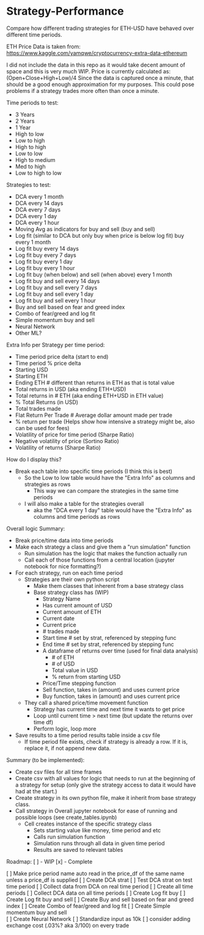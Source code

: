 # Strategy-Performance
Compare how different trading strategies for ETH-USD have behaved over different time periods.

ETH Price Data is taken from:
https://www.kaggle.com/yamqwe/cryptocurrency-extra-data-ethereum

I did not include the data in this repo as it would take decent amount of space and this is very much WIP.
Price is currently calculated as: (Open+Close+High+Low)/4
Since the data is captured once a minute, that should be a good enough approximation for my purposes.
This could pose problems if a strategy trades more often than once a minute.

Time periods to test:
- 3 Years	
- 2 Years	
- 1 Year	
- High to low	
- Low to high	
- High to high	
- Low to low	
- High to medium	
- Med to high
- Low to high to low

Strategies to test:
- DCA every 1 month									
- DCA every 14 days									
- DCA every 7 days									
- DCA every 1 day
- DCA every 1 hour									
- Moving Avg as indicators for buy and sell (buy and sell)									
- Log fit (similar to DCA but only buy when price is below log fit) buy every 1 month
- Log fit buy every 14 days									
- Log fit buy every 7 days
- Log fit buy every 1 day	
- Log fit buy every 1 hour								
- Log fit buy (when below) and sell (when above) every 1 month									
- Log fit buy and sell every 14 days									
- Log fit buy and sell every 7 days	
- Log fit buy and sell every 1 day
- Log fit buy and sell every 1 hour
- Buy and sell based on fear and greed index
- Combo of fear/greed and log fit
- Simple momentum buy and sell							
- Neural Network									
- Other ML?

Extra Info per Strategy per time period:
- Time period price delta (start to end)
- Time period % price delta
- Starting USD
- Starting ETH
- Ending ETH # different than returns in ETH as that is total value
- Total returns in USD (aka ending ETH+USD)
- Total returns in # ETH (aka ending ETH+USD in ETH value)
- % Total Returns (in USD) 
- Total trades made
- Flat Return Per Trade # Average dollar amount made per trade
- % return per trade (Helps show how intensive a strategy might be, also can be used for fees)
- Volatility of price for time period (Sharpe Ratio)
- Negative volatility of price (Sortino Ratio)
- Volatility of returns (Sharpe Ratio)

How do I display this?
- Break each table into specific time periods (I think this is best)
    - So the Low to low table would have the "Extra Info" as columns and strategies as rows
        - This way we can compare the strategies in the same time periods
    - I will also make a table for the strategies overall
        - aka the "DCA every 1 day" table would have the "Extra Info" as columns and time periods as rows

Overall logic Summary:
- Break price/time data into time periods
- Make each strategy a class and give them a "run simulation" function
    - Run simulation has the logic that makes the function actually run
    - Call each of those functions from a central location (jupyter notebook for nice formatting?) 
- For each strategy, run on each time period
    - Strategies are their own python script 
        - Make them classes that inherent from a base strategy class
        - Base strategy class has (WIP)
            - Strategy Name
            - Has current amount of USD
            - Current amount of ETH
            - Current date
            - Current price
            - \# trades made
            - Start time # set by strat, referenced by stepping func 
            - End time # set by strat, referenced by stepping func
            - A dataframe of returns over time (used for final data analysis)
                - \# of ETH
                - \# of USD
                - Total value in USD
                - % return from starting USD
            - Price/Time stepping function
            - Sell function, takes in (amount) and uses current price
            - Buy function, takes in (amount) and uses current price
    - They call a shared price/time movement function
        - Strategy has current time and next time it wants to get price
        - Loop until current time > next time (but update the returns over time df) 
        - Perform logic, loop more 
- Save results to a time period results table inside a csv file   
    - If time period file exists, check if strategy is already a row. If it is, replace it, if not append new data.

Summary (to be implemented):
- Create csv files for all time frames
- Create csv with all values for logic that needs to run at the beginning of a strategy for setup (only give the strategy access to data it would have had at the start.)
- Create strategy in its own python file, make it inherit from base strategy class.
- Call strategy in Overall jupyter notebook for ease of running and possible loops (see create_tables.ipynb)
    - Cell creates instance of the specific strategy class
        - Sets starting value like money, time period and etc
        - Calls run simulation function
        - Simulation runs through all data in given time period
        - Results are saved to relevant tables

Roadmap:
[ ] - WIP
[x] - Complete

[ ] Make price period name auto read in the price_df of the same name unless a price_df is supplied 
[ ] Create DCA strat
[ ] Test DCA strat on test time period
[ ] Collect data from DCA on real time period
[ ] Create all time periods
[ ] Collect DCA data on all time periods
[ ] Create Log fit buy
[ ] Create Log fit buy and sell 
[ ] Create Buy and sell based on fear and greed index
[ ] Create Combo of fear/greed and log fit
[ ] Create Simple momentum buy and sell							
[ ] Create Neural Network
[ ] Standardize input as 10k
[ ] consider adding exchange cost (.03%? aka 3/100) on every trade
